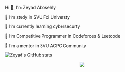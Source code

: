 Hi 👋, I'm Zeyad Abosehly

🔭 I’m study in SVU Fci Universty

🌱 I’m currently learning cybersecurty 

🤝 I’m Competitive Programmer in Codeforces & Leetcode

👯 I’m a mentor in SVU ACPC Community

![Zeyad's GitHub stats](https://github-readme-stats.vercel.app/api?username=Zeyad-Z0ZZ&show_icons=true&theme=transparent)



<p align="center">
  <a href="https://skillicons.dev">
    <img src="https://skillicons.dev/icons?i=vm,python,c++,c,html,css,js,linux" />
  </a>
</p>
